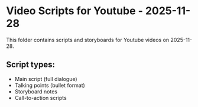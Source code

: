 # Video Scripts for Youtube - 2025-11-28

This folder contains scripts and storyboards for Youtube videos on 2025-11-28.

## Script types:
- Main script (full dialogue)
- Talking points (bullet format)
- Storyboard notes
- Call-to-action scripts
